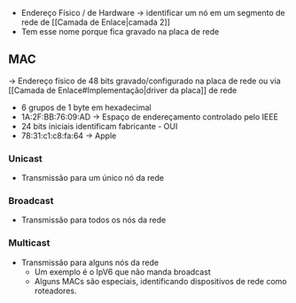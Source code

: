 - Endereço Físico / de Hardware -> identificar um nó em um segmento de rede de [[Camada de Enlace|camada 2]]
- Tem esse nome porque fica gravado na placa de rede

## MAC 
-> Endereço físico de 48 bits gravado/configurado na placa de rede ou via [[Camada de Enlace#Implementação|driver da placa]] de rede
- 6 grupos de 1 byte em hexadecimal
- 1A:2F:BB:76:09:AD
-> Espaço de endereçamento controlado pelo IEEE
- 24 bits iniciais identificam fabricante - OUI
- 78:31:c1:c8:fa:64 -> Apple

### Unicast
- Transmissão para um único nó da rede

### Broadcast
- Transmissão para todos os nós da rede

### Multicast
- Transmissão para alguns nós da rede
	- Um exemplo é o IpV6 que não manda broadcast
	- Alguns MACs são especiais, identificando dispositivos de rede como roteadores.